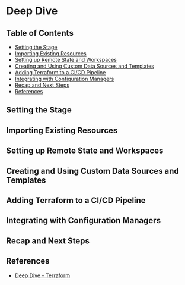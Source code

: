 # Deep Dive


## Table of Contents
<!-- START doctoc generated TOC please keep comment here to allow auto update -->
<!-- DON'T EDIT THIS SECTION, INSTEAD RE-RUN doctoc TO UPDATE -->


- [Setting the Stage](#setting-the-stage)
- [Importing Existing Resources](#importing-existing-resources)
- [Setting up Remote State and Workspaces](#setting-up-remote-state-and-workspaces)
- [Creating and Using Custom Data Sources and Templates](#creating-and-using-custom-data-sources-and-templates)
- [Adding Terraform to a CI/CD Pipeline](#adding-terraform-to-a-cicd-pipeline)
- [Integrating with Configuration Managers](#integrating-with-configuration-managers)
- [Recap and Next Steps](#recap-and-next-steps)
- [References](#references)

<!-- END doctoc generated TOC please keep comment here to allow auto update -->


## Setting the Stage


## Importing Existing Resources


## Setting up Remote State and Workspaces


## Creating and Using Custom Data Sources and Templates


## Adding Terraform to a CI/CD Pipeline


## Integrating with Configuration Managers


## Recap and Next Steps


## References

- [Deep Dive - Terraform](https://app.pluralsight.com/library/courses/deep-dive-terraform/table-of-contents)
